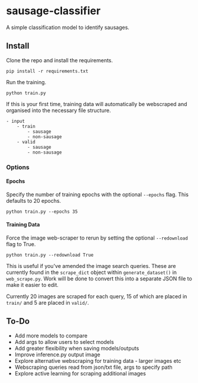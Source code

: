 # sausage-classifier
A simple classification model to identify sausages. 

## Install
Clone the repo and install the requirements.

    pip install -r requirements.txt
    
    
Run the training.

    python train.py 
    
If this is your first time, training data will automatically be webscraped and organised into the necessary file structure.

    - input
        - train
            - sausage
            - non-sausage
        - valid
            - sausage
            - non-sausage
            
            
### Options
            
#### Epochs

Specify the number of training epochs with the optional `--epochs` flag. This defaults to 20 epochs. 

    python train.py --epochs 35
    
    
#### Training Data
    
Force the image web-scraper to rerun by setting the optional `--redownload` flag to True.

    python train.py --redownload True
    
This is useful if you've amended the image search queries. These are currently found in the `scrape_dict` object within `generate_dataset()` in `web_scrape.py`. 
Work will be done to convert this into a separate JSON file to make it easier to edit. 

Currently 20 images are scraped for each query, 15 of which are placed in `train/` and 5 are placed in `valid/`.



## To-Do
- Add more models to compare
- Add args to allow users to select models
- Add greater flexibility when saving models/outputs
- Improve inference.py output image
- Explore alternative webscraping for training data - larger images etc
- Webscraping queries read from json/txt file, args to specify path
- Explore active learning for scraping additional images
